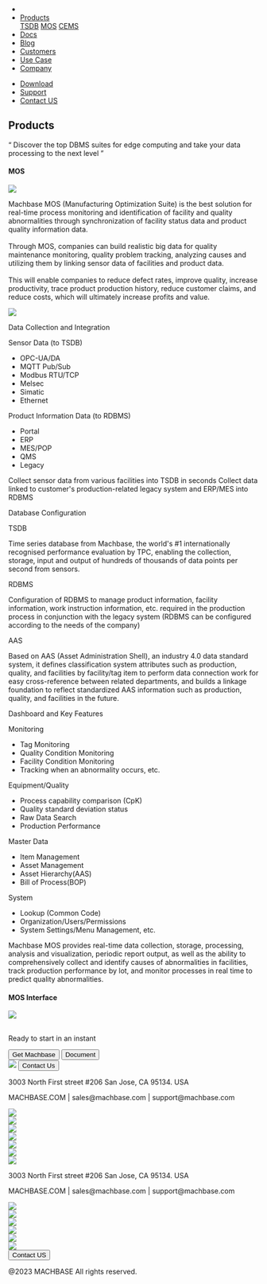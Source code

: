 ---
---

<head>
  <link rel="stylesheet" type="text/css" href="../css/common.css" />
  <link rel="stylesheet" type="text/css" href="../css/style.css" />
</head>
<body>
  <nav>
    <div class="homepage-menu-wrap">
      <div class="menu-left">
        <ul class="menu-left-ul">
          <li class="menu-logo">
            <a href="/home"><img src="../img/logo_machbase.png" alt="" /></a>
          </li>
          <li class="menu-a products-menu-wrap" id="productsMenuWrap">
            <div>
              <a
                class="menu_active_border"
                id="menuActiveBorder"
                href="/home/tsdb"
                >Products</a
              >
              <div class="dropdown" id="dropdown">
                <a class="dropdown-link" href="/home/tsdb">TSDB</a>
                <a class="dropdown-link" href="/home/mos">MOS</a>
                <a
                  class="dropdown-link"
                  href="https://www.cems.ai/"
                  target="_blank"
                  >CEMS</a
                >
              </div>
            </div>
          </li>
          <li class="menu-a"><a href="/">Docs</a></li>
          <li class="menu-a"><a href="/home/blog">Blog</a></li>
          <li class="menu-a"><a href="/home/customers">Customers</a></li>
          <li class="menu-a"><a href="/home/usecase">Use Case</a></li>
          <li class="menu-a"><a href="/home/company">Company</a></li>
        </ul>
      </div>
      <div class="menu-right">
        <ul class="menu-right-ul">
          <li class="menu-a"><a href="/home/download">Download</a></li>
          <li class="menu-a">
            <a href="https://support.machbase.com/hc/en-us">Support</a>
          </li>
          <li class="menu-a"><a href="/home/contactus">Contact US</a></li>
        </ul>
      </div>
    </div>
  </nav>
  <section class="product_sction0 section0">
    <div>
      <h1 class="sub_page_title">Products</h1>
      <p class="sub_page_titletext">
        “ Discover the top DBMS suites for edge computing and take your data
        processing to the next level ”
      </p>
    </div>
  </section>
  <section class="section2 main_section2">
    <div>
      <h4 class="sub_title company-margin-top">MOS</h4>
      <div class="bar"><img src="../img/bar.png" /></div>
    </div>
    <div class="product-sub-titlebox">
      <div>
        <p class="product-sub-title-text">
          Machbase MOS (Manufacturing Optimization Suite) is the best solution
          for real-time process monitoring and identification of facility and
          quality abnormalities through synchronization of facility status data
          and product quality information data.
          <br /><br />
          Through MOS, companies can build realistic big data for quality
          maintenance monitoring, quality problem tracking, analyzing causes and
          utilizing them by linking sensor data of facilities and product data.
          <br /><br />
          This will enable companies to reduce defect rates, improve quality,
          increase productivity, trace product production history, reduce
          customer claims, and reduce costs, which will ultimately increase
          profits and value.
        </p>
      </div>
    </div>
  </section>
  <section class="neo_scroll_map_wrap">
    <div class="neo_scroll_map">
      <div ref="scrollLeft" class="mos_scroll_left">
        <div class="neo_scroll"><img src="../img/mos.png"></div>
      </div>
      <div class="neo_scroll_right">
        <div class="neo_scorll_box_wrap">
          <div class="data_sub_wrap">
            <div class="classic_sub">
              <div class="scroll-title-wrap">
                <p>Data Collection and Integration</p>
              </div>
              <div class="scroll-sub-title-wrap">
                <p class="scroll-sub-title">Sensor Data (to TSDB)</p>
                <ul class="tech-margin-bottom">
                  <li>OPC-UA/DA</li>
                  <li>MQTT Pub/Sub</li>
                  <li>Modbus RTU/TCP</li>
                  <li>Melsec</li>
                  <li>Simatic</li>
                  <li>Ethernet</li>
                </ul>
                <p class="scroll-sub-title">
                  Product Information Data (to RDBMS)
                </p>
                <ul>
                  <li>Portal</li>
                  <li>ERP</li>
                  <li>MES/POP</li>
                  <li>QMS</li>
                  <li>Legacy</li>
                </ul>
                <div class="scroll-contents-wrap">
                  <p class="mos-scroll-content">
                    Collect sensor data from various facilities into TSDB in
                    seconds Collect data linked to customer's production-related
                    legacy system and ERP/MES into RDBMS
                  </p>
                </div>
              </div>
            </div>
          </div>
          <div ref="classicSubWrapRef" class="database_sub_wrap" id="scroll1">
            <div class="neo_sub">
              <div class="scroll-title-wrap">
                <p>Database Configuration</p>
              </div>
              <div class="scroll-sub-title-wrap">
                <p class="scroll-sub-title">TSDB</p>
                <p class="scroll-content">
                  Time series database from Machbase, the world's #1
                  internationally recognised performance evaluation by TPC,
                  enabling the collection, storage, input and output of hundreds
                  of thousands of data points per second from sensors.
                </p>
                <p class="scroll-sub-title">RDBMS</p>
                <p class="scroll-content">
                  Configuration of RDBMS to manage product information, facility
                  information, work instruction information, etc. required in
                  the production process in conjunction with the legacy system
                  (RDBMS can be configured according to the needs of the
                  company)
                </p>
                <p class="scroll-sub-title">AAS</p>
                <p class="scroll-content">
                  Based on AAS (Asset Administration Shell), an industry 4.0
                  data standard system, it defines classification system
                  attributes such as production, quality, and facilities by
                  facility/tag item to perform data connection work for easy
                  cross-reference between related departments, and builds a
                  linkage foundation to reflect standardized AAS information
                  such as production, quality, and facilities in the future.
                </p>
              </div>
            </div>
          </div>
          <div ref="neoSubWrapRef" class="feature_sub_wrap" id="scroll2">
            <div class="neo_use_sub product-link-bottom">
              <div class="scroll-title-wrap">
                <p>Dashboard and Key Features</p>
              </div>
              <div class="scroll-sub-title-wrap">
                <p class="scroll-sub-title">Monitoring</p>
                <ul>
                  <li>Tag Monitoring</li>
                  <li>Quality Condition Monitoring</li>
                  <li>Facility Condition Monitoring</li>
                  <li>Tracking when an abnormality occurs, etc.</li>
                </ul>
                <p class="scroll-sub-title">Equipment/Quality</p>
                <ul>
                  <li>Process capability comparison (CpK)</li>
                  <li>Quality standard deviation status</li>
                  <li>Raw Data Search</li>
                  <li>Production Performance</li>
                </ul>
                <p class="scroll-sub-title">Master Data</p>
                <ul>
                  <li>Item Management</li>
                  <li>Asset Management</li>
                  <li>Asset Hierarchy(AAS)</li>
                  <li>Bill of Process(BOP)</li>
                </ul>
                <p class="scroll-sub-title">System</p>
                <ul class="tech-margin-bottom">
                  <li>Lookup (Common Code)</li>
                  <li>Organization/Users/Permissions</li>
                  <li>System Settings/Menu Management, etc.</li>
                </ul>
                <!-- <p class="scroll-sub-title">Prediction/Analysis</p>
                                <ul>
                                    <li>Analysis and prediction using AI Module (Optional)</li>
                                </ul> -->
                <p class="scroll-content">
                  Machbase MOS provides real-time data collection, storage,
                  processing, analysis and visualization, periodic report
                  output, as well as the ability to comprehensively collect and
                  identify causes of abnormalities in facilities, track
                  production performance by lot, and monitor processes in real
                  time to predict quality abnormalities.
                </p>
              </div>
            </div>
          </div>
        </div>
      </div>
    </div>
  </section>
  <section>
    <h4 class="sub_title company-margin-top">MOS Interface</h4>
    <div class="bar"><img src="../img/bar.png" /></div>
    <div class="neo_interface_wrap">
      <img
        class="neo_interface tech-margin-bottom"
        src="../img/Mos-En.png"
        alt=""
      />
      <img class="neo_interface" src="../img/Kpi-En.png" alt="" />
    </div>
  </section>
  <section>
    <div class="next-navi_wrap">
      <div class="next-navi">
        <div class="next-navi-wrap">
          <div class="next-navi-text-wrap">
            <p class="next-navi-text">Ready to start in an instant</p>
          </div>
          <div class="next-navi-btn-wrap">
            <button onclick="location.href='/home/download'" class="next-navi-btn">
              Get Machbase
            </button>
            <a target="_blank" href="https://neo.machbase.com/"
              ><button class="next-navi-btn">Document</button></a
            >
          </div>
        </div>
      </div>
    </div>
  </section>
</body>
<footer>
  <div class="footer_inner">
    <div class="footer-logo">
      <img class="footer-logo-img" src="../img/machbase-logo-w.png" />
      <a href="/home/contactus">
        <button class="contactus">Contact Us</button>
      </a>
    </div>
    <div>
      <p class="footertext">
        3003 North First street #206 San Jose, CA 95134. USA
      </p>
    </div>
    <div class="footer_box">
      <div class="footer_text">
        <p>MACHBASE.COM | sales@machbase.com | support@machbase.com</p>
        <p class="footer_margin_top"></p>
      </div>
      <div class="sns">
        <div>
          <a href="https://twitter.com/machbase" target="_blank"
            ><img class="sns-img" src="../img/twitter.png"
          /></a>
        </div>
        <div>
          <a href="https://github.com/machbase" target="_blank"
            ><img class="sns-img" src="../img/github.png"
          /></a>
        </div>
        <div>
          <a href="https://www.linkedin.com/company/machbase" target="_blank"
            ><img class="sns-img" src="../img/linkedin.png"
          /></a>
        </div>
        <div>
          <a href="https://www.facebook.com/MACHBASE/" target="_blank"
            ><img class="sns-img" src="../img/facebook.png"
          /></a>
        </div>
        <div>
          <a href="https://www.slideshare.net/machbase" target="_blank"
            ><img class="sns-img" src="../img/slideshare.png"
          /></a>
        </div>
        <div>
          <a href="https://medium.com/machbase" target="_blank"
            ><img class="sns-img" src="../img/medium.png"
          /></a>
        </div>
      </div>
    </div>
  </div>
  <div class="footer_tablet_inner">
    <div class="logo">
      <img class="footer-logo-img" src="../img/machbase-logo-w.png" />
    </div>
    <div>
      <p class="footertext">
        3003 North First street #206 San Jose, CA 95134. USA
      </p>
    </div>
    <div class="footer_box">
      <div class="footer_text">
        <p>MACHBASE.COM | sales@machbase.com | support@machbase.com</p>
      </div>
      <div class="sns">
        <div>
          <a href="https://twitter.com/machbase" target="_blank"
            ><img class="sns-img" src="../img/twitter.png"
          /></a>
        </div>
        <div>
          <a href="https://github.com/machbase" target="_blank"
            ><img class="sns-img" src="../img/github.png"
          /></a>
        </div>
        <div>
          <a href="https://www.linkedin.com/company/machbase" target="_blank"
            ><img class="sns-img" src="../img/linkedin.png"
          /></a>
        </div>
        <div>
          <a href="https://www.facebook.com/MACHBASE/" target="_blank"
            ><img class="sns-img" src="../img/facebook.png"
          /></a>
        </div>
        <div>
          <a href="https://www.slideshare.net/machbase" target="_blank"
            ><img class="sns-img" src="../img/slideshare.png"
          /></a>
        </div>
        <div>
          <a href="https://medium.com/machbase" target="_blank"
            ><img class="sns-img" src="../img/medium.png"
          /></a>
        </div>
      </div>
      <a href="/home/contactus">
        <button class="contactus">Contact US</button>
      </a>
    </div>
  </div>
  <div class="machbase_right">
    <p>@2023 MACHBASE All rights reserved.</p>
  </div>
</footer>
<script>
  //drop down menu
const productsMenuWrap = document.getElementById("productsMenuWrap");
const dropdown = document.getElementById("dropdown");
dropdown.style.display = "none";
productsMenuWrap.addEventListener("mouseover", function() {
  dropdown.style.display = "block";
});
productsMenuWrap.addEventListener("mouseout", function() {
  dropdown.style.display = "none";
});
</script>
